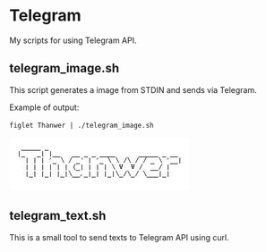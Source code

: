 # Telegram

My scripts for using Telegram API.

## telegram_image.sh

This script generates a image from STDIN and sends via Telegram.

Example of output:

`figlet Thanwer | ./telegram_image.sh`

![Generated image](../image/text_to_image.png)

## telegram_text.sh
This is a small tool to send texts to Telegram API using curl.
